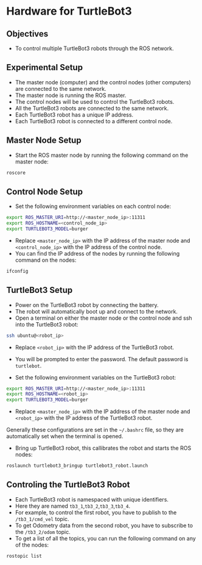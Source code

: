 # Hardware for TurtleBot3

## Objectives

- To control multiple TurtleBot3 robots through the ROS network.

## Experimental Setup

- The master node (computer) and the control nodes (other computers) are connected to the same network.
- The master node is running the ROS master.
- The control nodes will be used to control the TurtleBot3 robots.
- All the TurtleBot3 robots are connected to the same network.
- Each TurtleBot3 robot has a unique IP address.
- Each TurtleBot3 robot is connected to a different control node.

## Master Node Setup

- Start the ROS master node by running the following command on the master node:

```bash
roscore
```

## Control Node Setup

- Set the following environment variables on each control node:

```bash
export ROS_MASTER_URI=http://<master_node_ip>:11311
export ROS_HOSTNAME=<control_node_ip>
export TURTLEBOT3_MODEL=burger
```

- Replace `<master_node_ip>` with the IP address of the master node and `<control_node_ip>` with the IP address of the control node.
- You can find the IP address of the nodes by running the following command on the nodes:

```bash
ifconfig
```

## TurtleBot3 Setup

- Power on the TurtleBot3 robot by connecting the battery.
- The robot will automatically boot up and connect to the network.
- Open a terminal on either the master node or the control node and ssh into the TurtleBot3 robot:

```bash
ssh ubuntu@<robot_ip>
```

- Replace `<robot_ip>` with the IP address of the TurtleBot3 robot.
- You will be prompted to enter the password. The default password is `turtlebot`.

- Set the following environment variables on the TurtleBot3 robot:

```bash
export ROS_MASTER_URI=http://<master_node_ip>:11311
export ROS_HOSTNAME=<robot_ip>
export TURTLEBOT3_MODEL=burger
```

- Replace `<master_node_ip>` with the IP address of the master node and `<robot_ip>` with the IP address of the TurtleBot3 robot.

Generally these configurations are set in the `~/.bashrc` file, so they are automatically set when the terminal is opened.

- Bring up TurtleBot3 robot, this callibrates the robot and starts the ROS nodes:

```bash
roslaunch turtlebot3_bringup turtlebot3_robot.launch
```

## Controling the TurtleBot3 Robot

- Each TurtleBot3 robot is namespaced with unique identifiers.
- Here they are named  `tb3_1`,`tb3_2`,`tb3_3`,`tb3_4`.
- For example, to control the first robot, you have to publish to the `/tb3_1/cmd_vel` topic.
- To get Odometry data from the second robot, you have to subscribe to the `/tb3_2/odom` topic.
- To get a list of all the topics, you can run the following command on any of the nodes:

```bash
rostopic list
```
